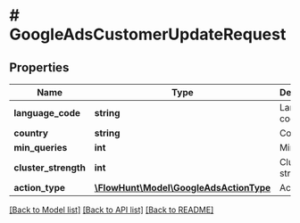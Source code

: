 # # GoogleAdsCustomerUpdateRequest

## Properties

Name | Type | Description | Notes
------------ | ------------- | ------------- | -------------
**language_code** | **string** | Language code |
**country** | **string** | Country |
**min_queries** | **int** | Min queries |
**cluster_strength** | **int** | Cluster strength |
**action_type** | [**\FlowHunt\Model\GoogleAdsActionType**](GoogleAdsActionType.md) | Action type |

[[Back to Model list]](../../README.md#models) [[Back to API list]](../../README.md#endpoints) [[Back to README]](../../README.md)
